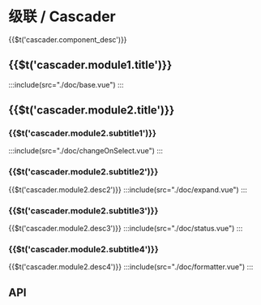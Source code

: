 # 级联 / Cascader

<span>{{$t('cascader.component_desc')}}</span>

## <span>{{$t('cascader.module1.title')}}</span>

:::include(src="./doc/base.vue")
:::

## <span>{{$t('cascader.module2.title')}}</span>

### <span>{{$t('cascader.module2.subtitle1')}}</span>

:::include(src="./doc/changeOnSelect.vue")
:::

### <span>{{$t('cascader.module2.subtitle2')}}</span>

<span>{{$t('cascader.module2.desc2')}}</span>
:::include(src="./doc/expand.vue")
:::

### <span>{{$t('cascader.module2.subtitle3')}}</span>

<span>{{$t('cascader.module2.desc3')}}</span>
:::include(src="./doc/status.vue")
:::

### <span>{{$t('cascader.module2.subtitle4')}}</span>

<span>{{$t('cascader.module2.desc4')}}</span>
:::include(src="./doc/formatter.vue")
:::

## API

<api-doc name="Cascader" :doc="require('./api.json')"></api-doc>

